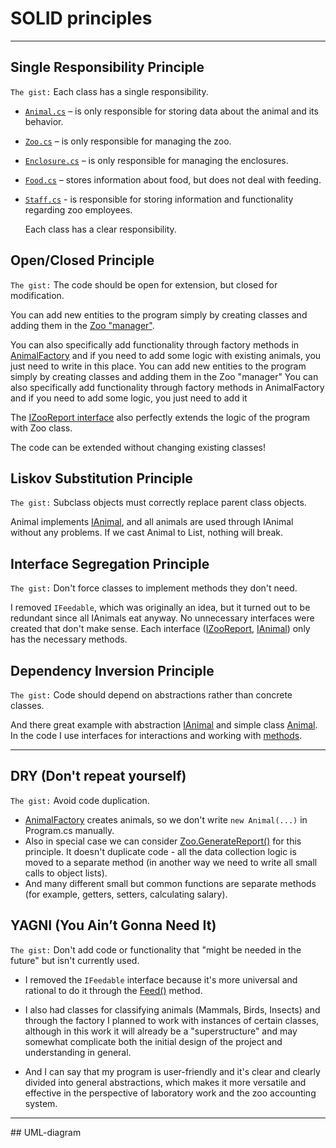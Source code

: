 # SOLID principles
<hr>

## Single Responsibility Principle
`The gist:` Each class has a single responsibility.

- [`Animal.cs`](https://github.com/ipsolver/KPZ/blob/lab-1/pr1/pr1/Models/Animal.cs) – is only responsible for storing data about the animal and its behavior.
- [`Zoo.cs`](https://github.com/ipsolver/KPZ/blob/lab-1/pr1/pr1/Services/Zoo.cs) – is only responsible for managing the zoo.
- [`Enclosure.cs`](https://github.com/ipsolver/KPZ/blob/lab-1/pr1/pr1/Models/Enclosure.cs) – is only responsible for managing the enclosures.
- [`Food.cs`](https://github.com/ipsolver/KPZ/blob/lab-1/pr1/pr1/Models/Food.cs) – stores information about food, but does not deal with feeding.
- [`Staff.cs`](https://github.com/ipsolver/KPZ/blob/lab-1/pr1/pr1/Models/Staff.cs) - is responsible for storing information and functionality regarding zoo employees. 

    Each class has a clear responsibility.
## Open/Closed Principle
`The gist:` The code should be open for extension, but closed for modification.

You can add new entities to the program simply by creating classes and adding them in the [Zoo "manager"](https://github.com/ipsolver/KPZ/blob/lab-1/pr1/pr1/Services/Zoo.cs). 

You can also specifically add functionality through factory methods in [AnimalFactory](https://github.com/ipsolver/KPZ/blob/lab-1/pr1/pr1/Services/AnimalFactory.cs#L14-L17) and if you need to add some logic with existing animals, you just need to write in this place.
You can add new entities to the program simply by creating classes and adding them in the Zoo "manager"
You can also specifically add functionality through factory methods in AnimalFactory and if you need to add some logic, you just need to add it

The [IZooReport interface](https://github.com/ipsolver/KPZ/blob/lab-1/pr1/pr1/Services/IZooReport.cs#L9-L12) also perfectly extends the logic of the program with Zoo class.

The code can be extended without changing existing classes!

## Liskov Substitution Principle
`The gist:` Subclass objects must correctly replace parent class objects.

Animal implements [IAnimal](https://github.com/ipsolver/KPZ/blob/lab-1/pr1/pr1/Models/IAnimal.cs), and all animals are used through IAnimal without any problems.
If we cast Animal to List<IAnimal>, nothing will break.

## Interface Segregation Principle
`The gist:` Don't force classes to implement methods they don't need.

I removed `IFeedable`, which was originally an idea, but it turned out to be redundant since all IAnimals eat anyway.
No unnecessary interfaces were created that don't make sense.
Each interface ([IZooReport](https://github.com/ipsolver/KPZ/blob/lab-1/pr1/pr1/Services/IZooReport.cs), [IAnimal](https://github.com/ipsolver/KPZ/blob/lab-1/pr1/pr1/Models/IAnimal.cs)) only has the necessary methods.

## Dependency Inversion Principle
`The gist:` Code should depend on abstractions rather than concrete classes.

And there great example with abstraction [IAnimal](https://github.com/ipsolver/KPZ/blob/lab-1/pr1/pr1/Models/IAnimal.cs) and simple class [Animal](https://github.com/ipsolver/KPZ/blob/lab-1/pr1/pr1/Models/Animal.cs). In the code I use interfaces for interactions and working with [methods](https://github.com/ipsolver/KPZ/blob/lab-1/pr1/pr1/Models/IAnimal.cs#L9-L17).

<hr>

## DRY (Don't repeat yourself)
`The gist:` Avoid code duplication.

- [AnimalFactory](https://github.com/ipsolver/KPZ/blob/lab-1/pr1/pr1/Services/AnimalFactory.cs#L12-L18) creates animals, so we don't write `new Animal(...)` in Program.cs manually.
- Also in special case we can consider [Zoo.GenerateReport()](https://github.com/ipsolver/KPZ/blob/lab-1/pr1/pr1/Services/Zoo.cs#L32-L65) for this principle. It doesn't duplicate code - all the data collection logic is moved to a separate method (in another way we need to write all small calls to object lists).
- And many different small but common functions are separate methods (for example, getters, setters, calculating salary).

## YAGNI (You Ain’t Gonna Need It)
`The gist:` Don't add code or functionality that "might be needed in the future" but isn't currently used.

- I removed the `IFeedable` interface because it's more universal and rational to do it through the [Feed()](https://github.com/ipsolver/KPZ/blob/lab-1/pr1/pr1/Models/IAnimal.cs#L16) method.
- I also had classes for classifying animals (Mammals, Birds, Insects) and through the factory I planned to work with instances of certain classes, although in this work it will already be a "superstructure" and may somewhat complicate both the initial design of the project and understanding in general.

- And I can say that my program is user-friendly and it's clear and clearly divided into general abstractions, which makes it more versatile and effective in the perspective of laboratory work and the zoo accounting system.

<hr>
## UML-diagram
